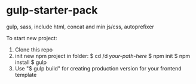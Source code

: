 # gulp-starter-pack
gulp, sass, include html, concat and min js/css, autoprefixer

To start new project:

1) Clone this repo
2) init new npm project in folder:
$ cd /d *your-path-here*
$ npm init
$ npm install
$ gulp
3) Use "$ gulp build" for creating production version for your frontend template
